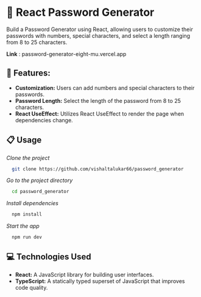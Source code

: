# 🔑 React Password Generator

Build a Password Generator using React, allowing users to customize their passwords with numbers, special characters, and select a length ranging from 8 to 25 characters.

**Link** : password-generator-eight-mu.vercel.app

## 🚀 Features:
- **Customization:** Users can add numbers and special characters to their passwords.
- **Password Length:** Select the length of the password from 8 to 25 characters.
- **React UseEffect:** Utilizes React UseEffect to render the page when dependencies change.

## 📋 Usage


*Clone the project*

```bash
  git clone https://github.com/vishaltalukar66/password_generator
```

*Go to the project directory*


```bash
  cd password_generator
```

*Install dependencies*

```bash
  npm install
```
*Start the app*

```bash
  npm run dev
  ```
  ##

## 💻 Technologies Used
- **React:** A JavaScript library for building user interfaces.
- **TypeScript:** A statically typed superset of JavaScript that improves code quality.
